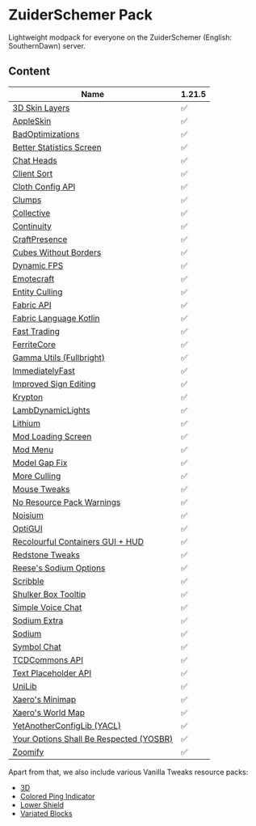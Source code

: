 # ZuiderSchemer Pack

Lightweight modpack for everyone on the ZuiderSchemer (English: SouthernDawn) server.

## Content
|                                      Name                                      |1.21.5|
|--------------------------------------------------------------------------------|------|
|             [3D Skin Layers](https://modrinth.com/project/zV5r3pPn)            |   ✅  |
|               [AppleSkin](https://modrinth.com/project/EsAfCjCV)               |   ✅  |
|            [BadOptimizations](https://modrinth.com/project/g96Z4WVZ)           |   ✅  |
|        [Better Statistics Screen](https://modrinth.com/project/n6PXGAoM)       |   ✅  |
|               [Chat Heads](https://modrinth.com/project/Wb5oqrBJ)              |   ✅  |
|              [Client Sort](https://modrinth.com/project/K0AkAin6)              |   ✅  |
|            [Cloth Config API](https://modrinth.com/project/9s6osm5g)           |   ✅  |
|                 [Clumps](https://modrinth.com/project/Wnxd13zP)                |   ✅  |
|               [Collective](https://modrinth.com/project/e0M1UDsY)              |   ✅  |
|               [Continuity](https://modrinth.com/project/1IjD5062)              |   ✅  |
|             [CraftPresence](https://modrinth.com/project/DFqQfIBR)             |   ✅  |
|         [Cubes Without Borders](https://modrinth.com/project/ETlrkaYF)         |   ✅  |
|              [Dynamic FPS](https://modrinth.com/project/LQ3K71Q1)              |   ✅  |
|               [Emotecraft](https://modrinth.com/project/pZ2wrerK)              |   ✅  |
|             [Entity Culling](https://modrinth.com/project/NNAgCjsB)            |   ✅  |
|               [Fabric API](https://modrinth.com/project/P7dR8mSH)              |   ✅  |
|         [Fabric Language Kotlin](https://modrinth.com/project/Ha28R6CL)        |   ✅  |
|              [Fast Trading](https://modrinth.com/project/Ht0RRAt0)             |   ✅  |
|              [FerriteCore](https://modrinth.com/project/uXXizFIs)              |   ✅  |
|        [Gamma Utils (Fullbright)](https://modrinth.com/project/wdLuzzEP)       |   ✅  |
|            [ImmediatelyFast](https://modrinth.com/project/5ZwdcRci)            |   ✅  |
|         [Improved Sign Editing](https://modrinth.com/project/EWQifKYI)         |   ✅  |
|                [Krypton](https://modrinth.com/project/fQEb0iXm)                |   ✅  |
|           [LambDynamicLights](https://modrinth.com/project/yBW8D80W)           |   ✅  |
|                [Lithium](https://modrinth.com/project/gvQqBUqZ)                |   ✅  |
|           [Mod Loading Screen](https://modrinth.com/project/xAGJ6rQS)          |   ✅  |
|                [Mod Menu](https://modrinth.com/project/mOgUt4GM)               |   ✅  |
|             [Model Gap Fix](https://modrinth.com/project/QdG47OkI)             |   ✅  |
|              [More Culling](https://modrinth.com/project/51shyZVL)             |   ✅  |
|              [Mouse Tweaks](https://modrinth.com/project/aC3cM3Vq)             |   ✅  |
|       [No Resource Pack Warnings](https://modrinth.com/project/6xKUDQcB)       |   ✅  |
|                [Noisium](https://modrinth.com/project/KuNKN7d2)                |   ✅  |
|                [OptiGUI](https://modrinth.com/project/JuksLGBQ)                |   ✅  |
|    [Recolourful Containers GUI + HUD](https://modrinth.com/project/lewweaHO)   |   ✅  |
|            [Redstone Tweaks](https://modrinth.com/project/RvfAlf4Z)            |   ✅  |
|         [Reese's Sodium Options](https://modrinth.com/project/Bh37bMuy)        |   ✅  |
|                [Scribble](https://modrinth.com/project/yXAvIk0x)               |   ✅  |
|          [Shulker Box Tooltip](https://modrinth.com/project/2M01OLQq)          |   ✅  |
|           [Simple Voice Chat](https://modrinth.com/project/9eGKb6K1)           |   ✅  |
|              [Sodium Extra](https://modrinth.com/project/PtjYWJkn)             |   ✅  |
|                 [Sodium](https://modrinth.com/project/AANobbMI)                |   ✅  |
|              [Symbol Chat](https://modrinth.com/project/NKvLVQMc)              |   ✅  |
|             [TCDCommons API](https://modrinth.com/project/Eldc1g37)            |   ✅  |
|          [Text Placeholder API](https://modrinth.com/project/eXts2L7r)         |   ✅  |
|                 [UniLib](https://modrinth.com/project/nT86WUER)                |   ✅  |
|            [Xaero's Minimap](https://modrinth.com/project/1bokaNcj)            |   ✅  |
|           [Xaero's World Map](https://modrinth.com/project/NcUtCpym)           |   ✅  |
|       [YetAnotherConfigLib (YACL)](https://modrinth.com/project/1eAoo2KR)      |   ✅  |
|[Your Options Shall Be Respected (YOSBR)](https://modrinth.com/project/WwbubTsV)|   ✅  |
|                [Zoomify](https://modrinth.com/project/w7ThoJFB)                |   ✅  |

Apart from that, we also include various Vanilla Tweaks resource packs:
- [3D](https://vanillatweaks.net/share/#i3k5KZ)
- [Colored Ping Indicator](https://vanillatweaks.net/share/#lz4EZp)
- [Lower Shield](https://vanillatweaks.net/share#dczqmI)
- [Variated Blocks](https://vanillatweaks.net/share#Oz7pBC)
